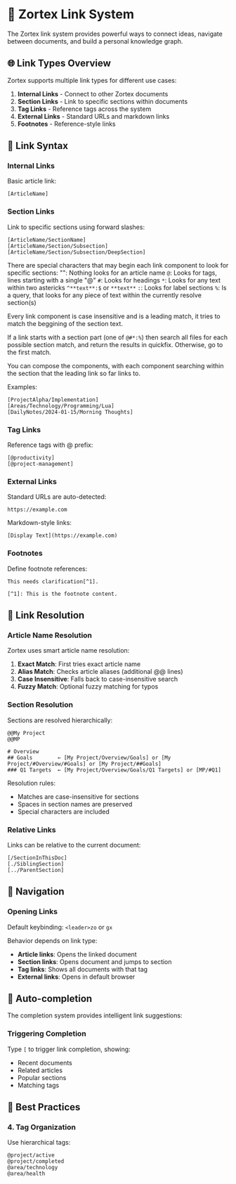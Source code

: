 # 🔗 Zortex Link System

The Zortex link system provides powerful ways to connect ideas, navigate between documents, and build a personal knowledge graph.

## 🌐 Link Types Overview

Zortex supports multiple link types for different use cases:

1. **Internal Links** - Connect to other Zortex documents
2. **Section Links** - Link to specific sections within documents
3. **Tag Links** - Reference tags across the system
4. **External Links** - Standard URLs and markdown links
5. **Footnotes** - Reference-style links

## 📝 Link Syntax

### Internal Links

Basic article link:

```zortex
[ArticleName]
```

### Section Links

Link to specific sections using forward slashes:

```zortex
[ArticleName/SectionName]
[ArticleName/Section/Subsection]
[ArticleName/Section/Subsection/DeepSection]
```

There are special characters that may begin each link component to look for specific sections:
"": Nothing looks for an article name
`@`: Looks for tags, lines starting with a single "@"
`#`: Looks for headings
`*`: Looks for any text within two astericks `^**text**:$` or `**text**`
`:`: Looks for label sections
`%`: Is a query, that looks for any piece of text within the currently resolve section(s)

Every link component is case insensitive and is a leading match, it tries to match the beggining of the section text.

If a link starts with a section part (one of `@#*:%`) then search all files for each possible section match, and return the results in quickfix. Otherwise, go to the first match.

You can compose the components, with each component searching within the section that the leading link so far links to.

Examples:

```zortex
[ProjectAlpha/Implementation]
[Areas/Technology/Programming/Lua]
[DailyNotes/2024-01-15/Morning Thoughts]
```

### Tag Links

Reference tags with @ prefix:

```zortex
[@productivity]
[@project-management]
```

### External Links

Standard URLs are auto-detected:

```
https://example.com
```

Markdown-style links:

```
[Display Text](https://example.com)
```

### Footnotes

Define footnote references:

```zortex
This needs clarification[^1].

[^1]: This is the footnote content.
```

## 🎯 Link Resolution

### Article Name Resolution

Zortex uses smart article name resolution:

1. **Exact Match**: First tries exact article name
2. **Alias Match**: Checks article aliases (additional @@ lines)
3. **Case Insensitive**: Falls back to case-insensitive search
4. **Fuzzy Match**: Optional fuzzy matching for typos

### Section Resolution

Sections are resolved hierarchically:

```zortex
@@My Project
@@MP

# Overview
## Goals        ← [My Project/Overview/Goals] or [My Project/#Overview/#Goals] or [My Project/##Goals]
### Q1 Targets  ← [My Project/Overview/Goals/Q1 Targets] or [MP/#Q1]
```

Resolution rules:

- Matches are case-insensitive for sections
- Spaces in section names are preserved
- Special characters are included

### Relative Links

Links can be relative to the current document:

```zortex
[/SectionInThisDoc]
[./SiblingSection]
[../ParentSection]
```

## 🚀 Navigation

### Opening Links

Default keybinding: `<leader>zo` or `gx`

Behavior depends on link type:

- **Article links**: Opens the linked document
- **Section links**: Opens document and jumps to section
- **Tag links**: Shows all documents with that tag
- **External links**: Opens in default browser

## 🤖 Auto-completion

The completion system provides intelligent link suggestions:

### Triggering Completion

Type `[` to trigger link completion, showing:

- Recent documents
- Related articles
- Popular sections
- Matching tags

## 🎯 Best Practices

### 4. Tag Organization

Use hierarchical tags:

```zortex
@project/active
@project/completed
@area/technology
@area/health
```
